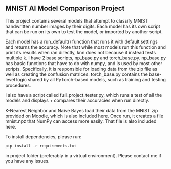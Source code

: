 MNIST AI Model Comparison Project
--------------------------------
This project contains several models that attempt to classify MNIST handwritten number images by their digits. Each model has its own script that can be run on its own to test the model, or imported by another script.

Each model has a run_default() function that runs it with default settings and returns the accuracy.
Note that while most models run this function and print its results when ran directly, knn does not because it instead tests multiple k.
I have 2 base scripts, np_base.py and torch_base.py. np_base.py has basic functions that have to do with numpy, and is used by most other scripts. Specifically, it is responsible for loading data from the zip file as well as creating the confusion matrices. torch_base.py contains the base-level logic shared by all PyTorch-based models, such as training and testing procedures. 

I also have a script called full_project_tester.py, which runs a test of all the models and displays + compares their accuracies when run directly.

K-Nearest Neighbor and Naive Bayes load their data from the MNIST zip provided on Moodle, which is also included here. Once run, it creates a file mnist.npz that NumPy can access more easily. That file is also included here.

To install dependencies, please run: 
```
pip install -r requirements.txt
```
in project folder (preferably in a virtual environment).
Please contact me if you have any issues.
